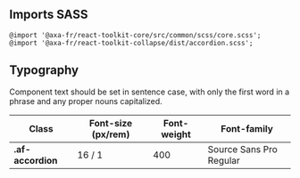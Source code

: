 ## Imports SASS

```
@import '@axa-fr/react-toolkit-core/src/common/scss/core.scss';
@import '@axa-fr/react-toolkit-collapse/dist/accordion.scss';
```

## Typography

Component text should be set in sentence case, with only the first word in a phrase and any proper nouns capitalized.

| Class             | Font-size (px/rem) | Font-weight | Font-family             |
| ----------------- | ------------------ | ----------- | ----------------------- |
| **.af-accordion** | 16 / 1             | 400         | Source Sans Pro Regular |
